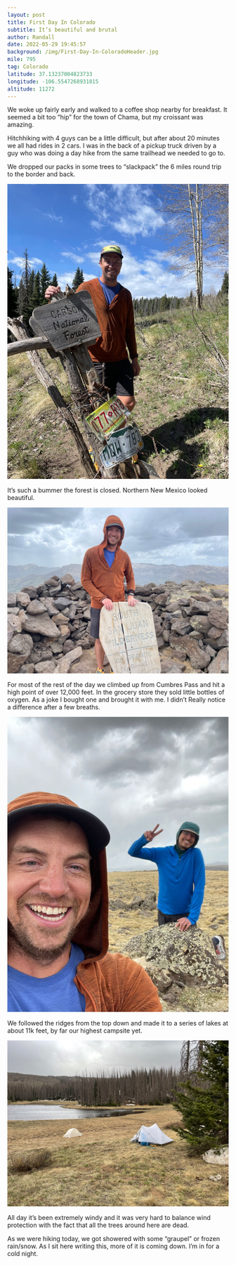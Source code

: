 ```yaml
---
layout: post
title: First Day In Colorado
subtitle: It’s beautiful and brutal
author: Randall
date: 2022-05-29 19:45:57
background: /img/First-Day-In-ColoradoHeader.jpg
mile: 795
tag: Colorado
latitude: 37.13237004823733
longitude: -106.5547268931815
altitude: 11272
---
```

We woke up fairly early and walked to a coffee shop nearby for breakfast. It seemed a bit too “hip” for the town of Chama, but my croissant was amazing.

Hitchhiking with 4 guys can be a little difficult, but after about 20 minutes we all had rides in 2 cars. I was in the back of a pickup truck driven by a guy who was doing a day hike from the same trailhead we needed to go to.

We dropped our packs in some trees to “slackpack” the 6 miles round trip to the border and back. 

<img src="/img/First Day In Colorado0.jpg" class="img-fluid">

It’s such a bummer the forest is closed. Northern New Mexico looked beautiful.

<img src="/img/First Day In Colorado1.jpg" class="img-fluid">

For most of the rest of the day we climbed up from Cumbres Pass and hit a high point of over 12,000 feet. In the grocery store they sold little bottles of oxygen. As a joke I bought one and brought it with me. I didn’t
Really notice a difference after a few breaths.

<img src="/img/First Day In Colorado2.jpg" class="img-fluid">

We followed the ridges from the top down and made it to a series of lakes at about 11k feet, by far our highest campsite yet.

<img src="/img/First Day In Colorado3.jpg" class="img-fluid">

All day it’s been extremely windy and it was very hard to balance wind protection with the fact that all the trees around here are dead.

As we were hiking today, we got showered with some “graupel” or frozen rain/snow. As I sit here writing this, more of it is coming down. I’m in for a cold night.
